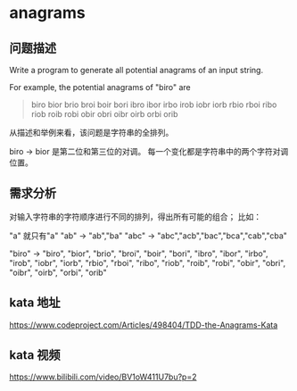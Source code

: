 # anagrams

## 问题描述
Write a program to generate all potential
anagrams of an input string.

For example, the potential anagrams of "biro" are
>
>biro bior brio broi boir bori
ibro ibor irbo irob iobr iorb
rbio rboi ribo riob roib robi
obir obri oibr oirb orbi orib

从描述和举例来看，该问题是字符串的全排列。

biro -> bior 是第二位和第三位的对调。
每一个变化都是字符串中的两个字符对调位置。

## 需求分析
对输入字符串的字符顺序进行不同的排列，得出所有可能的组合；
比如： 

"a" 就只有"a"
"ab" -> "ab","ba"
"abc" -> "abc","acb","bac","bca","cab","cba"

"biro" -> "biro", "bior", "brio", "broi", "boir", "bori",
          "ibro", "ibor", "irbo", "irob", "iobr", "iorb",
          "rbio", "rboi", "ribo", "riob", "roib", "robi",
          "obir", "obri", "oibr", "oirb", "orbi", "orib"


## kata 地址
https://www.codeproject.com/Articles/498404/TDD-the-Anagrams-Kata

## kata 视频
https://www.bilibili.com/video/BV1oW411U7bu?p=2
